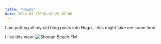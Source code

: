 ```yaml
---
title: "Howdy"
date: 2024-02-25T16:47:29-07:00
---
```


I am putting all my old blog posts into Hugo... this might take me some time.


I like this view:
![Shonan Beach FM](/content/images/shonan.png "Shonan Beach view of Mt Fuji")

